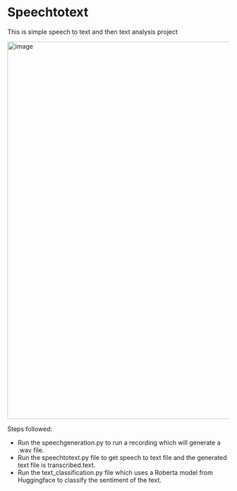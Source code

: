 # Speechtotext
This is simple speech to text and then text analysis project

<img width="857" alt="image" src="https://github.com/user-attachments/assets/23a94fb2-873d-46cd-955d-16425687db4f">


Steps followed:
- Run the speechgeneration.py to run a recording which will generate a .wav file.
- Run the speechtotext.py file to get speech to text file and the generated text file is transcribed.text.
- Run the text_classification.py file which uses a Roberta model from Huggingface to classify the sentiment of the text.

